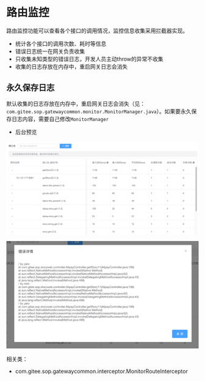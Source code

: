 # 路由监控

路由监控功能可以查看各个接口的调用情况，监控信息收集采用拦截器实现。

- 统计各个接口的调用次数、耗时等信息
- 错误日志统一在网关负责收集
- 只收集未知类型的错误日志，开发人员主动throw的异常不收集
- 收集的日志存放在内存中，重启网关日志会消失

## 永久保存日志

默认收集的日志存放在内存中，重启网关日志会消失（见：`com.gitee.sop.gatewaycommon.monitor.MonitorManager.java`）。如果要永久保存日志内容，需要自己修改`MonitorManager`

- 后台预览

![监控日志](images/10093_1.png "10093_1.png")

![监控日志](images/10093_2.png "10093_2.png")

相关类：

- com.gitee.sop.gatewaycommon.interceptor.MonitorRouteInterceptor
